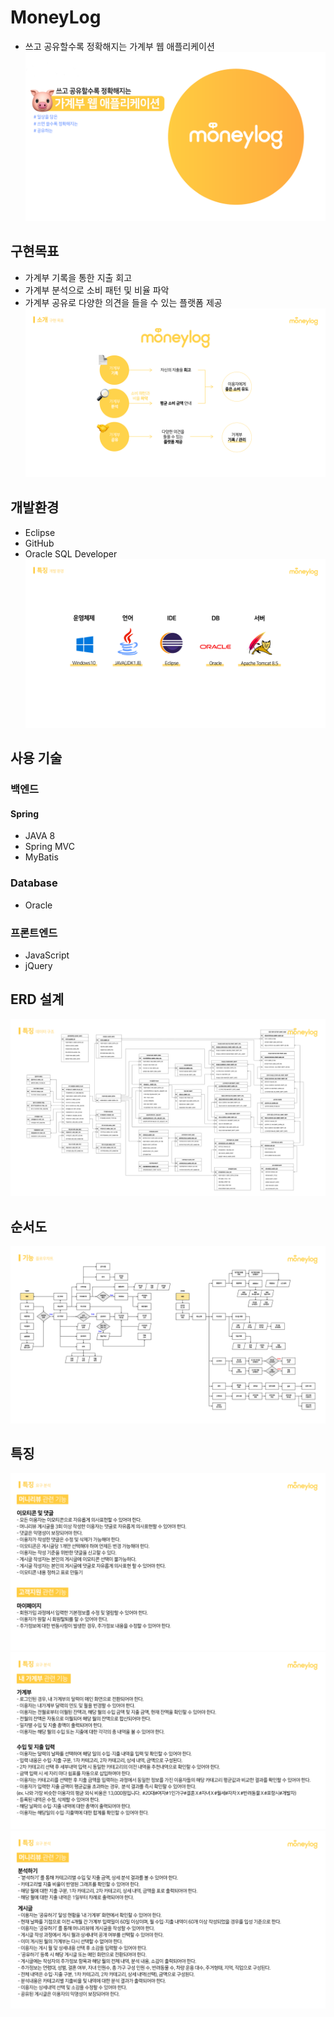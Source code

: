 # MoneyLog
- 쓰고 공유할수록 정확해지는 가계부 웹 애플리케이션
![개요](https://github.com/hyunsoo513/Project_MoneyLog/blob/master/MoneyLog_2023/Docs/%EA%B0%9C%EC%9A%94.png)

## 구현목표
- 가계부 기록을 통한 지출 회고
- 가계부 분석으로 소비 패턴 및 비율 파악
- 가계부 공유로 다양한 의견을 들을 수 있는 플랫폼 제공
![구현목표](https://github.com/hyunsoo513/Project_MoneyLog/blob/master/MoneyLog_2023/Docs/%EA%B5%AC%ED%98%84%EB%AA%A9%ED%91%9C.png) 

## 개발환경
- Eclipse
- GitHub
- Oracle SQL Developer
![개발환경](https://github.com/hyunsoo513/Project_MoneyLog/blob/master/MoneyLog_2023/Docs/%EA%B0%9C%EB%B0%9C%ED%99%98%EA%B2%BD.png)

## 사용 기술
### 백엔드
#### Spring
- JAVA 8
- Spring MVC
- MyBatis

### Database
- Oracle

### 프론트엔드
- JavaScript
- jQuery

## ERD 설계
![erd](https://github.com/hyunsoo513/Project_MoneyLog/blob/master/MoneyLog_2023/Docs/%EB%8D%B0%EC%9D%B4%ED%84%B0%EA%B5%AC%EC%A1%B0.png)

## 순서도
![순서도](https://github.com/hyunsoo513/Project_MoneyLog/blob/master/MoneyLog_2023/Docs/%ED%94%8C%EB%A1%9C%EC%9A%B0%EC%B0%A8%ED%8A%B8.png)

## 특징
![특징1](https://github.com/hyunsoo513/Project_MoneyLog/blob/master/MoneyLog_2023/Docs/%ED%8A%B9%EC%A7%951.png)
![특징2](https://github.com/hyunsoo513/Project_MoneyLog/blob/master/MoneyLog_2023/Docs/%ED%8A%B9%EC%A7%952.png)
![특징3](https://github.com/hyunsoo513/Project_MoneyLog/blob/master/MoneyLog_2023/Docs/%ED%8A%B9%EC%A7%953.png)
